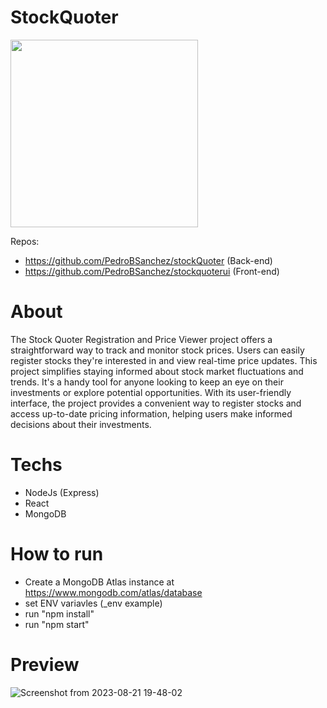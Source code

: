 # StockQuoter

<img src="https://github.com/PedroBSanchez/stockQuoter/assets/68929967/081f94a0-a1d0-45f6-9edb-16700410ae59" width="300" height="300">


Repos:
 - https://github.com/PedroBSanchez/stockQuoter (Back-end)
 -  https://github.com/PedroBSanchez/stockquoterui (Front-end)



# About

The Stock Quoter Registration and Price Viewer project offers a straightforward way to track and monitor stock prices. Users can easily register stocks they're interested in and view real-time price updates. This project simplifies staying informed about stock market fluctuations and trends. It's a handy tool for anyone looking to keep an eye on their investments or explore potential opportunities. With its user-friendly interface, the project provides a convenient way to register stocks and access up-to-date pricing information, helping users make informed decisions about their investments.


# Techs
 - NodeJs (Express)
 - React
 - MongoDB

# How to run

 - Create a MongoDB Atlas instance at https://www.mongodb.com/atlas/database
 - set ENV variavles (_env example)
 - run "npm install"
 - run "npm start"

# Preview

![Screenshot from 2023-08-21 19-48-02](https://github.com/PedroBSanchez/stockQuoter/assets/68929967/408c6c61-6d01-49de-87fb-bd0ef934cb8c)

